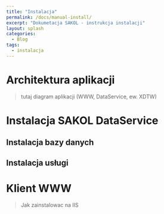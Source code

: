 ```yaml
---
title: "Instalacja"
permalink: /docs/manual-install/
excerpt: "Dokumetacja SAKOL - instrukcja instalacji"
layout: splash
categories:
  - Blog
tags:
  - instalacja
---
```


# Architektura aplikacji
> tutaj diagram aplikacji (WWW, DataService, ew. XDTW)

# Instalacja SAKOL DataService
## Instalacja bazy danych
## Instalacja usługi

# Klient WWW
> Jak zainstalowac na IIS
